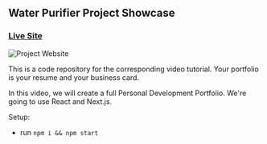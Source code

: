 ## Water Purifier Project Showcase

### [Live Site](https://waterpurifier-project-showcase.vercel.app/)

![Project Website](https://waterpurifier-project-showcase.vercel.app/)

This is a code repository for the corresponding video tutorial. Your portfolio is your resume and your business card.

In this video, we will create a full Personal Development Portfolio. We're going to use React and Next.js.

Setup:
- run ```npm i && npm start```

